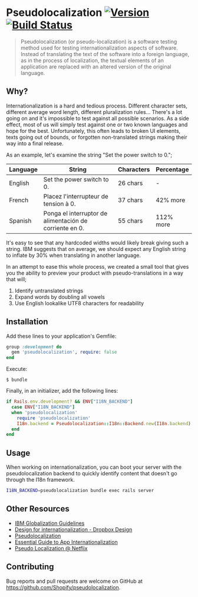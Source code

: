 # Pseudolocalization [![Version][gem]][gem_url] [![Build Status](https://github.com/Shopify/pseudolocalization/workflows/CI/badge.svg?branch=master)](https://github.com/Shopify/pseudolocalization/actions?query=workflow%3ACI)

[gem]: https://badgen.net/rubygems/v/pseudolocalization
[gem_url]: https://rubygems.org/gems/pseudolocalization

> Pseudolocalization (or pseudo-localization) is a software testing method used for testing internationalization aspects of software. Instead of translating the text of the software into a foreign language, as in the process of localization, the textual elements of an application are replaced with an altered version of the original language.

## Why?

Internationalization is a hard and tedious process. Different character sets, different average word length, different pluralization rules... There's a lot going on and it's impossible to test against all possible scenarios. As a side effect, most of us will simply test against one or two known languages and hope for the best. Unfortunately, this often leads to broken UI elements, texts going out of bounds, or forgotten non-translated strings making their way into a final release.

As an example, let's examine the string "Set the power switch to 0.";

| Language | String | Characters | Percentage |
|----------|--------|------------|------------|
| English | Set the power switch to 0. | 26 chars | -
| French | Placez l'interrupteur de tension à 0. | 37 chars | 42% more
| Spanish | Ponga el interruptor de alimentación de corriente en 0. | 55 chars | 112% more

It's easy to see that any hardcoded widths would likely break giving such a string. IBM suggests that on average, we should expect any English string to inflate by 30% when translating in another language.

In an attempt to ease this whole process, we created a small tool that gives you the ability to preview your product with pseudo-translations in a way that will;

1. Identify untranslated strings
2. Expand words by doubling all vowels
3. Use English lookalike UTF8 characters for readability

## Installation

Add these lines to your application's Gemfile:

```ruby
group :development do
  gem 'pseudolocalization', require: false
end
```

Execute:

    $ bundle

Finally, in an initializer, add the following lines:

```ruby
if Rails.env.development? && ENV["I18N_BACKEND"]
  case ENV["I18N_BACKEND"]
  when 'pseudolocalization'
    require 'pseudolocalization'
    I18n.backend = Pseudolocalization::I18n::Backend.new(I18n.backend)
  end
end
```

## Usage

When working on internationalization, you can boot your server with the pseudolocalization backend to quickly identify content that doesn't go through the I18n framework.

```bash
I18N_BACKEND=pseudolocalization bundle exec rails server
```


## Other Resources

* [IBM Globalization Guidelines](http://www-01.ibm.com/software/globalization/guidelines/index.html)
* [Design for internationalization - Dropbox Design](https://medium.com/dropbox-design/design-for-internationalization-24c12ea6b38f)
* [Pseudolocalization](https://en.wikipedia.org/wiki/Pseudolocalization)
* [Essential Guide to App Internationalization](https://drive.google.com/open?id=1c6nAw6ttF_uHRq0ZQaGu5gYD0vjq9lHP)
* [Pseudo Localization @ Netflix](https://medium.com/netflix-techblog/pseudo-localization-netflix-12fff76fbcbe)

## Contributing

Bug reports and pull requests are welcome on GitHub at https://github.com/Shopify/pseudolocalization.
